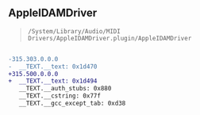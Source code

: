 ## AppleIDAMDriver

> `/System/Library/Audio/MIDI Drivers/AppleIDAMDriver.plugin/AppleIDAMDriver`

```diff

-315.303.0.0.0
-  __TEXT.__text: 0x1d470
+315.500.0.0.0
+  __TEXT.__text: 0x1d494
   __TEXT.__auth_stubs: 0x880
   __TEXT.__cstring: 0x77f
   __TEXT.__gcc_except_tab: 0xd38

```
